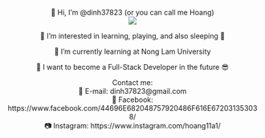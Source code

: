 <p align="center" style="margin-bottom: 0px !important;">
  👋 Hi, I’m @dinh37823 (or you can call me Hoang) 
</p>
<div align="center">
<img src="https://user-images.githubusercontent.com/81217823/173866069-d77cd4bf-8097-42fb-8329-946aa17ff25d.png">
</div>
<p align="center" style="margin-bottom: 0px !important;">
  👀 I’m interested in learning, playing, and also sleeping 🐶
</p>
<p align="center" style="margin-bottom: 0px !important;">
  🌱 I’m currently learning at Nong Lam University
</p>
<p align="center" style="margin-bottom: 0px !important;">
  💞️ I want to become a Full-Stack Developer in the future 😎
</p>
<p align="center" style="margin-bottom: 0px !important;">
  Contact me: <br>
  📧 E-mail: dinh37823@gmail.com <br>
  🔔 Facebook: https://www.facebook.com/44696E682048757920486F616E672031353038/ <br>
  📷 Instagram: https://www.instagram.com/hoang11a1/ <br>
</p>
<!---
dinh37823/dinh37823 is a ✨ special ✨ repository because its `README.md` (this file) appears on your GitHub profile.
You can click the Preview link to take a look at your changes.
--->
